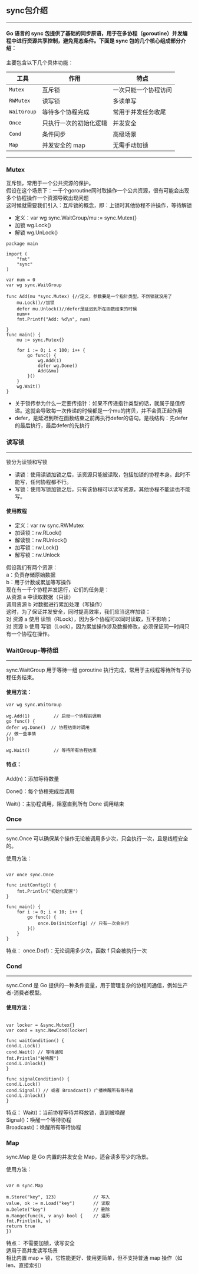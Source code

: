 ## sync包介绍

---

#### Go 语言的 sync 包提供了基础的同步原语，用于在多协程（goroutine）并发编程中进行资源共享控制，避免竞态条件。下面是 sync 包的几个核心组成部分介绍：  


主要包含以下几个具体功能：

| 工具          | 作用          | 特点         |
|-------------|-------------|------------|
| `Mutex`     | 互斥锁         | 一次只能一个协程访问 |
| `RWMutex`   | 读写锁         | 多读单写       |
| `WaitGroup` | 等待多个协程完成    | 常用于并发任务收尾  |
| `Once`      | 只执行一次的初始化逻辑 | 并发安全       |
| `Cond`      | 条件同步        | 高级场景       |
| `Map`       | 并发安全的 map   | 无需手动加锁     |


---

### Mutex

互斥锁，常用于一个公共资源的保护。  
假设在这个场景下：一千个goroutine同时取操作一个公共资源，很有可能会出现多个协程操作一个资源导致出现问题  
这时候就需要我们引入：互斥锁的概念，即：上锁时其他协程不许操作，等待解锁  
- 定义：var wg sync.WaitGroup/mu := sync.Mutex{}
- 加锁 wg.Lock()
- 解锁 wg.UnLock()
```
package main

import (
	"fmt"
	"sync"
)

var num = 0
var wg sync.WaitGroup

func Add(mu *sync.Mutex) {//定义，参数要是一个指针类型。不然锁就没用了
	mu.Lock()//加锁
	defer mu.Unlock()//defer是延迟到所在函数结束的时候
	num++
	fmt.Printf("Add: %d\n", num)

}
func main() {
	mu := sync.Mutex{}

	for i := 0; i < 100; i++ {
		go func() {
			wg.Add(1)
			defer wg.Done()
			Add(&mu)
		}()
	}
	wg.Wait()
}

```
- 关于锁传参为什么一定要传指针：如果不传递指针类型的话，就属于是值传递。这就会导致每一次传递的时候都是一个mu的拷贝，并不会真正起作用  
- defer，是延迟到所在函数结束之前再执行defer的语句。是栈结构：先defer的最后执行，最后defer的先执行  

### 读写锁

---

锁分为读锁和写锁
- 读锁：使用读锁加锁之后，该资源只能被读取，包括加锁的协程本身。此时不能写，任何协程都不行。
-  写锁：使用写锁加锁之后，只有该协程可以读写资源，其他协程不能读也不能写。

#### 使用教程
- 定义：var rw sync.RWMutex
- 加读锁：rw.RLock()
- 解读锁：rw.RUnlock()
- 加写锁：rw.Lock()
- 解写锁：rw.Unlock

假设我们有两个资源：  
a：负责存储原始数据  
b：用于计数或累加等写操作  
现在有一千个协程并发运行，它们的任务是：  
从资源 a 中读取数据（只读）  
调用资源 b 对数据进行累加处理（写操作）  
这时，为了保证并发安全，同时提高效率，我们应当这样加锁：  
对 资源 a 使用 读锁（RLock），因为多个协程可以同时读取，互不影响；  
对 资源 b 使用 写锁（Lock），因为累加操作涉及数据修改，必须保证同一时间只有一个协程在操作。    

### WaitGroup-等待组

---
sync.WaitGroup 用于等待一组 goroutine 执行完成，常用于主线程等待所有子协程任务结束。

#### 使用方法：
```
var wg sync.WaitGroup

wg.Add(1)         // 启动一个协程前调用
go func() {
defer wg.Done()  // 协程结束时调用
// 做一些事情
}()

wg.Wait()         // 等待所有协程结束
```

#### 特点：
Add(n)：添加等待数量

Done()：每个协程完成后调用

Wait()：主协程调用，阻塞直到所有 Done 调用结束




### Once

---

sync.Once 可以确保某个操作无论被调用多少次，只会执行一次，且是线程安全的。

使用方法：
```

var once sync.Once

func initConfig() {
	fmt.Println("初始化配置")
}

func main() {
	for i := 0; i < 10; i++ {
		go func() {
			once.Do(initConfig) // 只有一次会执行
		}()
	}
}

```
特点：
once.Do(f)：无论调用多少次，函数 f 只会被执行一次
### Cond

---

sync.Cond 是 Go 提供的一种条件变量，用于管理复杂的协程间通信，例如生产者-消费者模型。

#### 使用方法：
```

var locker = &sync.Mutex{}
var cond = sync.NewCond(locker)

func waitCondition() {
cond.L.Lock()
cond.Wait() // 等待通知
fmt.Println("被唤醒")
cond.L.Unlock()
}

func signalCondition() {
cond.L.Lock()
cond.Signal() // 或者 Broadcast() 广播唤醒所有等待者
cond.L.Unlock()
}
```
特点：
Wait()：当前协程等待并释放锁，直到被唤醒  
Signal()：唤醒一个等待协程  
Broadcast()：唤醒所有等待协程


### Map

sync.Map 是 Go 内置的并发安全 Map，适合读多写少的场景。

使用方法：
```

var m sync.Map

m.Store("key", 123)              // 写入
value, ok := m.Load("key")       // 读取
m.Delete("key")                  // 删除
m.Range(func(k, v any) bool {    // 遍历
fmt.Println(k, v)
return true
})
```
特点：
不需要加锁，读写安全  
适用于高并发读写场景  
相比内置 map + 锁，它性能更好、使用更简单，但不支持普通 map 操作（如 len、直接索引）

